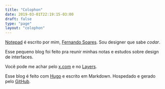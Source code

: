 ```yaml
---
title: "Colophon"
date: 2019-03-01T22:19:15-03:00
draft: false
type: "page"
layout: "colophon"
---
```


[Notepad](https://notepad.frnd.design) é escrito por mim, <a href="https://x.com/frrrnd" target="_blank">Fernando Soares</a>. Sou designer que sabe _codar_.

Esse pequeno blog foi feito pra reunir minhas notas e estudos sobre design de interfaces.

Você pode me achar pelo <a href="https://x.com/frrrnd" target="_blank">x.com</a> e no <a href="https://layers.to/fer" target="_blank">Layers</a>.

Esse blog é feito com <a href="https://gohugo.io" target="_blank">Hugo</a> e escrito em Markdown. Hospedado e gerado pelo <a href="https://github.com" target="_blank">GitHub</a>.